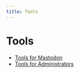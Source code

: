 ```yaml
---
title: Tools
---
```


# Tools

* [Tools for Mastodon](/mastodon/tools/)
* [Tools for Administrators](/admins/tools)


